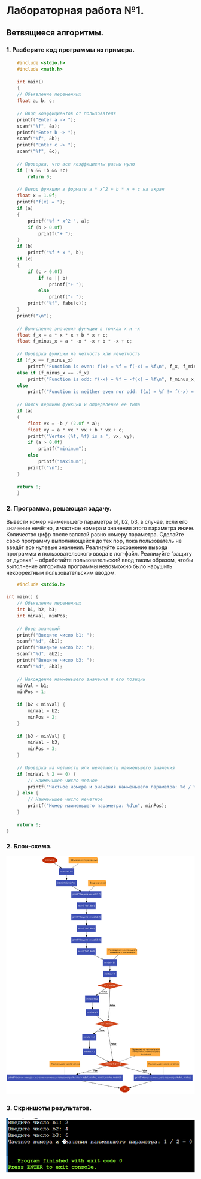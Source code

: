 # Лабораторная работа №1.
 ## Ветвящиеся алгоритмы. 


### 1. Разберите код программы из примера.
```c   
    #include <stdio.h>
    #include <math.h>

    int main()
    {
    // Объявление переменных
    float a, b, c;
    
    // Ввод коэффициентов от пользователя
    printf("Enter a -> ");
    scanf("%f", &a);
    printf("Enter b -> ");
    scanf("%f", &b);
    printf("Enter c -> ");
    scanf("%f", &c);

    // Проверка, что все коэффициенты равны нулю
    if (!a && !b && !c)
        return 0;

    // Вывод функции в формате a * x^2 + b * x + c на экран
    float x = 1.0f;
    printf("f(x) = ");
    if (a)
    {
        printf("%f * x^2 ", a);
        if (b > 0.0f)
            printf("+ ");
    }
    if (b)
        printf("%f * x ", b);
    if (c)
    {
        if (c > 0.0f)
            if (a || b)
                printf("+ ");
            else
                printf("- ");
        printf("%f", fabs(c));
    }
    printf("\n");

    // Вычисление значения функции в точках x и -x
    float f_x = a * x * x + b * x + c;
    float f_minus_x = a * -x * -x + b * -x + c;

    // Проверка функции на четность или нечетность
    if (f_x == f_minus_x)
        printf("Function is even: f(x) = %f = f(-x) = %f\n", f_x, f_minus_x);
    else if (f_minus_x == -f_x)
        printf("Function is odd: f(-x) = %f = -f(x) = %f\n", f_minus_x, -f_x);
    else
        printf("Function is neither even nor odd: f(x) = %f != f(-x) = % f != -f(x) = %f\n", f_x, f_minus_x, -f_x);

    // Поиск вершины функции и определение ее типа
    if (a)
    {
        float vx = -b / (2.0f * a);
        float vy = a * vx * vx + b * vx + c;
        printf("Vertex (%f, %f) is a ", vx, vy);
        if (a > 0.0f)
            printf("minimum");
        else
            printf("maximum");
        printf("\n");
    }

    return 0;
    }
```    

### 2. Программа, решающая задачу.
 Вывести номер наименьшего параметра b1, b2, b3, в случае, если его значение нечётно, и частное номера и значения этого параметра иначе. Количество цифр после запятой равно номеру параметра.
 Сделайте свою программу выполняющейся до тех пор, пока пользователь не введёт все нулевые значения.
 Реализуйте сохранение вывода программы и пользовательского ввода в лог-файл.
 Реализуйте “защиту от дурака” – обработайте пользовательский ввод таким образом, чтобы выполнение алгоритма программы невозможно было нарушить некорректным пользовательским вводом.

```c
    #include <stdio.h>

int main() {
    // Объявление переменных
    int b1, b2, b3;
    int minVal, minPos;

    // Ввод значений
    printf("Введите число b1: ");
    scanf("%d", &b1);
    printf("Введите число b2: ");
    scanf("%d", &b2);
    printf("Введите число b3: ");
    scanf("%d", &b3);

    // Нахождение наименьшего значения и его позиции
    minVal = b1;
    minPos = 1;

    if (b2 < minVal) {
        minVal = b2;
        minPos = 2;
    }

    if (b3 < minVal) {
        minVal = b3;
        minPos = 3;
    }

    // Проверка на четность или нечетность наименьшего значения
    if (minVal % 2 == 0) {
        // Наименьшее число четное
        printf("Частное номера и значения наименьшего параметра: %d / %d = %d\n", minPos, minVal, minPos / minVal);
    } else {
        // Наименьшее число нечетное
        printf("Номер наименьшего параметра: %d\n", minPos);
    }

    return 0;
}

```

### 2. Блок-схема.
![Блок-схема](06.png "Блок-схема")

### 3. Скриншоты результатов.
![Вывод терминала](555.png "вывод терминала ")


